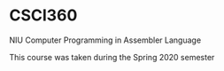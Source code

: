 # CSCI360
NIU Computer Programming in Assembler Language

This course was taken during the Spring 2020 semester
